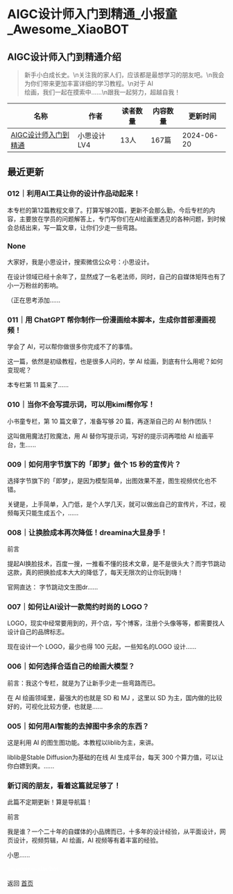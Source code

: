 # AIGC设计师入门到精通_小报童_Awesome_XiaoBOT

## AIGC设计师入门到精通介绍
> 新手小白成长史。\n关注我的家人们，应该都是最想学习的朋友吧。\n我会为你们带来更加丰富详细的学习教程。\n对于 AI  
绘画，我们一起在摸索中……\n跟我一起努力，超越自我！  
  


|名称|作者|读者数量|内容数量|更新时间|
|---|---|---|---|---|
|[AIGC设计师入门到精通](https://xiaobot.net/p/211019282?refer=9c3f1c95-a052-465a-9902-f6d75080262a)|小思设计 LV4|13人|167篇|2024-06-20|

## 最近更新
### 012｜利用AI工具让你的设计作品动起来！

本专栏的第12篇教程文章了。打算写够20篇，更新不会那么勤，今后专栏的内容，主要放在学员的问题解答上，专门写你们在AI绘画里遇见的各种问题，到时候会总结出来，写一篇文章，让你们少走一些弯路。

### None

大家好，我是小思设计，搜索微信公众号：小思设计。

在设计领域已经十余年了，显然成了一名老法师，同时，自己的自媒体矩阵也有了小一万粉丝的影响。

（正在思考添加......

### 011｜用 ChatGPT 帮你制作一份漫画绘本脚本，生成你首部漫画视频！

学会了 AI，可以帮你做很多你完成不了的事情。

这一篇，依然是初级教程，也是很多人问的，学 AI 绘画，到底有什么用呢？如何变现呢？

本专栏第 11 篇来了......

### 010｜当你不会写提示词，可以用kimi帮你写！

小书童专栏，第 10 篇文章了，准备写够 20 篇，再逐渐自己的 AI 制作团队！

这叫做用魔法打败魔法，用 AI 替你写提示词，写好的提示词再喂给 AI 绘画平台，生......

### 009｜如何用字节旗下的「即梦」做个 15 秒的宣传片？

选择字节旗下的「即梦」，是因为模型简单，出图效果不差，图生视频优化也不错。

关键是，上手简单，入门低，是个人学几天，就可以做出自己的宣传片，不过，视频每天只能生成五个，......

### 008｜让换脸成本再次降低！dreamina大显身手！

前言

提起AI换脸技术，百度一搜，一推看不懂的技术文章，是不是很头大？而字节跳动这款，真的把换脸成本大大的降低了，每天无限次的让你玩到嗨！

官网直达： 字节跳动文生图dr......

### 007｜如何让AI设计一款简约时尚的 LOGO？

LOGO，现实中经常要用到的，开个店，写个博客，注册个头像等等，都需要找人设计自己的品牌标志。

现在设计一个 LOGO，最少也得 100 元起，一些知名的LOGO 设计......

### 006｜如何选择合适自己的绘画大模型？

前言：我这个专栏，就是为了让新手少走一些弯路而已。

在 AI 绘画领域里，最强大的也就是 SD 和 MJ ，这里以 SD 为主，国内做的比较好的，可视化比较方便，也就是......

### 005｜如何用AI智能的去掉图中多余的东西？

这是利用 AI 的图生图功能。本教程以liblib为主，来讲。

liblib是Stable Diffusion为基础的在线 AI 生成平台，每天 300 个算力值，可以让你白嫖到爽。......

### 新订阅的朋友，看着这篇就足够了！

此篇不定期更新！算是导航篇！

前言

我是谁？一个二十年的自媒体的小品牌而已，十多年的设计经验，从平面设计，网页设计，视频剪辑，AI 绘画，AI 视频等有着丰富的经验。

小思......


<a href="https://github.com/Reno9527/awesome-xiaobot" style="color: white; text-decoration: none;">awesome-xiaobot</a>

返回 [首页](../README.md)
